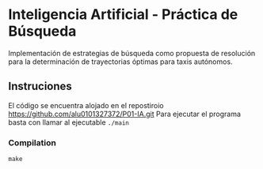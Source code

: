 # Inteligencia Artificial - Práctica de Búsqueda
Implementación de estrategias de búsqueda como propuesta de resolución para la determinación de trayectorias óptimas para taxis autónomos.

## Instruciones
El código se encuentra alojado en el repostiroio https://github.com/alu0101327372/P01-IA.git
Para ejecutar el programa basta con llamar al ejecutable
`./main`

### Compilation
`make`
